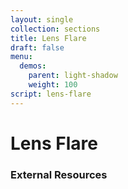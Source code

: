 ```yaml
---
layout: single
collection: sections
title: Lens Flare
draft: false
menu:
  demos:
    parent: light-shadow
    weight: 100
script: lens-flare
---
```


# Lens Flare

### External Resources
